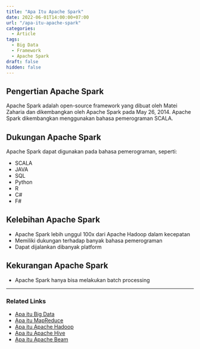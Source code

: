```yaml
---
title: "Apa Itu Apache Spark"
date: 2022-06-01T14:00:00+07:00
url: "/apa-itu-apache-spark"
categories:
  - Article
tags:
  - Big Data
  - Framework
  - Apache Spark
draft: false
hidden: false
---
```


## Pengertian Apache Spark
Apache Spark adalah open-source framework yang dibuat oleh Matei Zaharia dan dikembangkan oleh Apache Spark pada May 26, 2014. Apache Spark dikembangkan menggunakan bahasa pemerograman SCALA.

## Dukungan Apache Spark
Apache Spark dapat digunakan pada bahasa pemerograman, seperti:
- SCALA
- JAVA
- SQL
- Python
- R
- C#
- F#

## Kelebihan Apache Spark
- Apache Spark lebih unggul 100x dari Apache Hadoop dalam kecepatan
- Memiliki dukungan terhadap banyak bahasa pemerograman
- Dapat dijalankan dibanyak platform

## Kekurangan Apache Spark
- Apache Spark hanya bisa melakukan batch processing


---
### Related Links
- [Apa itu Big Data](/apa-itu-big-data)
- [Apa itu MapReduce](/apa-itu-map-reduce)
- [Apa itu Apache Hadoop](/apa-itu-apache-hadoop)
- [Apa itu Apache Hive](/apa-itu-apache-hive)
- [Apa itu Apache Beam](/apa-itu-apache-beam)